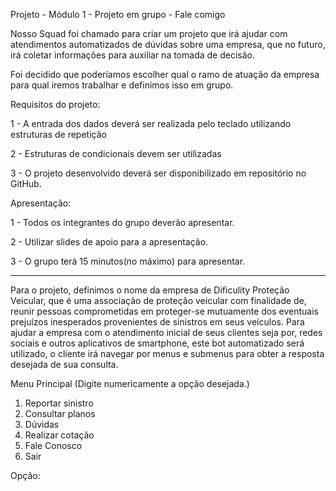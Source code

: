 Projeto - Módulo 1 - Projeto em grupo - Fale comigo
  
  Nosso Squad foi chamado para criar um projeto que irá ajudar com atendimentos automatizados de dúvidas sobre uma empresa, que no futuro, irá coletar informações para auxiliar na tomada de decisão.

Foi decidido que poderíamos escolher qual o ramo de atuação da empresa para qual iremos trabalhar e definimos isso em grupo.

Requisitos do projeto:

1 - A entrada dos dados deverá ser realizada pelo teclado utilizando estruturas de repetição

2 - Estruturas de condicionais devem ser utilizadas

3 - O projeto desenvolvido deverá ser disponibilizado em repositório no GitHub.

Apresentação:

1 - Todos os integrantes do grupo deverão apresentar.

2 - Utilizar slides de apoio para a apresentação.

3 - O grupo terá 15 minutos(no máximo) para apresentar.

-----------------------------------------------------------------------------------------------------------------------------------------------------------------------

  Para o projeto, definimos o nome da empresa de Dificulity Proteção Veicular, que é uma associação de proteção veicular com finalidade de, reunir pessoas comprometidas em proteger-se mutuamente dos eventuais prejuízos inesperados provenientes de sinistros em seus veículos.
  Para ajudar a empresa com o atendimento inicial de seus clientes seja por, redes sociais e outros aplicativos de smartphone, este bot automatizado será utilizado, o cliente irá navegar por menus e submenus para obter a resposta desejada de sua consulta.
  
Menu Principal (Digite numericamente a opção desejada.)

1. Reportar sinistro
2. Consultar planos
3. Dúvidas
4. Realizar cotação
5. Fale Conosco
6. Sair 

Opção: 
